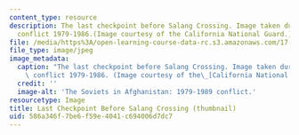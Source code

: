 ```yaml
---
content_type: resource
description: The last checkpoint before Salang Crossing. Image taken during the Soviet-Afghanistan
  conflict 1979-1986.(Image courtesy of the California National Guard.)
file: /media/https%3A/open-learning-course-data-rc.s3.amazonaws.com/17-436-territorial-conflict-fall-2004/586a346f7be6f59e4041c694006d7dc7_17-436f04-th.jpg
file_type: image/jpeg
image_metadata:
  caption: "The last checkpoint before Salang Crossing. Image taken during the Soviet-Afghanistan\
    \ conflict 1979-1986. (Image courtesy of the\_[California National Guard](http://breakingdefense.com/2014/03/national-guard-commanders-rise-in-revolt-against-active-army-mg-ross-questions-guard-combat-role/).)"
  credit: ''
  image-alt: 'The Soviets in Afghanistan: 1979-1989 conflict.'
resourcetype: Image
title: Last Checkpoint Before Salang Crossing (thumbnail)
uid: 586a346f-7be6-f59e-4041-c694006d7dc7
---
```

